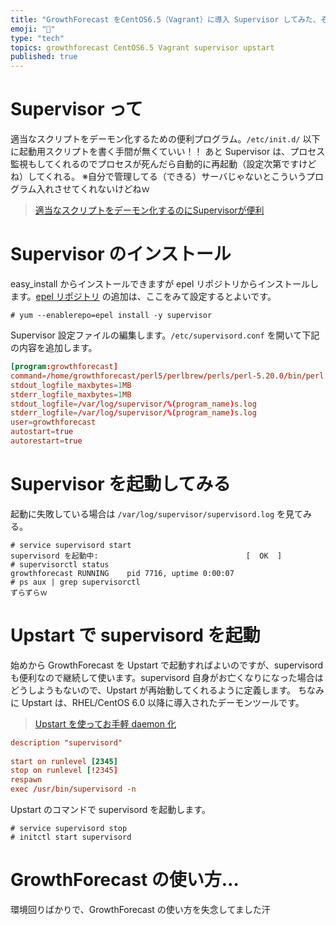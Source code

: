```yaml
---
title: "GrowthForecast をCentOS6.5（Vagrant）に導入 Supervisor してみた、その２"
emoji: "📝"
type: "tech"
topics: growthforecast CentOS6.5 Vagrant supervisor upstart
published: true
---
```


# Supervisor って
適当なスクリプトをデーモン化するための便利プログラム。```/etc/init.d/``` 以下に起動用スクリプトを書く手間が無くていい！！ あと Supervisor は、プロセス監視もしてくれるのでプロセスが死んだら自動的に再起動（設定次第ですけどね）してくれる。
※自分で管理してる（できる）サーバじゃないとこういうプログラム入れさせてくれないけどねｗ

> [適当なスクリプトをデーモン化するのにSupervisorが便利](http://d.hatena.ne.jp/anatoo/20120310/1331321778)

# Supervisor のインストール
easy_install からインストールできますが epel リポジトリからインストールします。[epel リポジトリ](http://qiita.com/muniere/items/6c4923a070cbbd824f39) の追加は、ここをみて設定するとよいです。

```
# yum --enablerepo=epel install -y supervisor
```

Supervisor 設定ファイルの編集します。```/etc/supervisord.conf``` を開いて下記の内容を追加します。

```/etc/supervisord.conf
[program:growthforecast]
command=/home/growthforecast/perl5/perlbrew/perls/perl-5.20.0/bin/perl /home/growthforecast/perl5/perlbrew/perls/perl-5.20.0/bin/growthforecast.pl --port=5125 --data-dir /var/log/growthforecast/dataprocess_name=%(program_name)s
stdout_logfile_maxbytes=1MB
stderr_logfile_maxbytes=1MB
stdout_logfile=/var/log/supervisor/%(program_name)s.log
stderr_logfile=/var/log/supervisor/%(program_name)s.log
user=growthforecast
autostart=true
autorestart=true
```

# Supervisor を起動してみる
起動に失敗している場合は ```/var/log/supervisor/supervisord.log``` を見てみる。

```
# service supervisord start
supervisord を起動中:                                 [  OK  ]
# supervisorctl status
growthforecast RUNNING    pid 7716, uptime 0:00:07
# ps aux | grep supervisorctl 
ずらずらｗ
```

# Upstart で supervisord を起動
始めから GrowthForecast を Upstart で起動すればよいのですが、supervisord も便利なので継続して使います。supervisord 自身がお亡くなりになった場合はどうしようもないので、Upstart が再始動してくれるように定義します。
ちなみに Upstart は、RHEL/CentOS 6.0 以降に導入されたデーモンツールです。

> [Upstart を使ってお手軽 daemon 化](http://heartbeats.jp/hbblog/2013/02/upstart-daemon.html)

```/etc/init/supervisord.conf
description "supervisord"
 
start on runlevel [2345]
stop on runlevel [!2345]
respawn
exec /usr/bin/supervisord -n
```

Upstart のコマンドで supervisord を起動します。

```
# service supervisord stop
# initctl start supervisord
```

# GrowthForecast の使い方…
環境回りばかりで、GrowthForecast の使い方を失念してました汗


